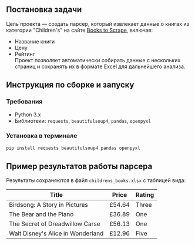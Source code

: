 ##  Постановка задачи  
Цель проекта — создать парсер, который извлекает данные о книгах из категории "Children's" на сайте [Books to Scrape](http://books.toscrape.com), включая:  
- Название книги  
- Цену  
- Рейтинг  
Проект позволяет автоматически собирать данные с нескольких страниц и сохранять их в формате Excel для дальнейшего анализа.

## Инструкция по сборке и запуску  

### Требования  
- Python 3.x  
- Библиотеки: `requests`, `beautifulsoup4`, `pandas`, `openpyxl`  
### Установка в терминале
```bash
pip install requests beautifulsoup4 pandas openpyxl

```

## Пример результатов работы парсера  

Результаты сохраняются в файл `childrens_books.xlsx` с таблицей вида:

| Title                                          | Price  | Rating    |
|------------------------------------------------|--------|-----------|
| Birdsong: A Story in Pictures                  | £54.64 | Three     |
| The Bear and the Piano                         | £36.89 | One       |
| The Secret of Dreadwillow Carse                | £56.13 | One       |
| Walt Disney's Alice in Wonderland              | £12.96 | Five      |


